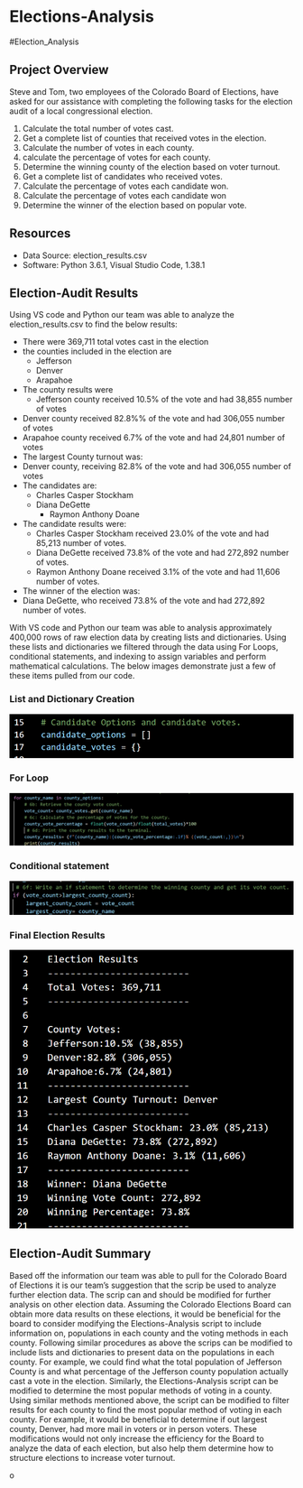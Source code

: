 # Elections-Analysis
#Election_Analysis
## Project Overview
Steve and Tom, two employees of the Colorado Board of Elections, have asked for our assistance with completing the following tasks for the election audit of a local congressional election.
1. Calculate the total number of votes cast.
2. Get a complete list of counties that received votes in the election.
3. Calculate the number of votes in each county.
4. calculate the percentage of votes for each county.
5. Determine the winning county of the election based on voter turnout.
6. Get a complete list of candidates who received votes.
7. Calculate the percentage of votes each candidate won.
8. Calculate the percentage of votes each candidate won
9. Determine the winner of the election based on popular vote.

## Resources
- Data Source: election_results.csv
- Software: Python 3.6.1, Visual Studio Code, 1.38.1

## Election-Audit Results
Using VS code and Python our team was able to analyze the election_results.csv to find the below results:
- There were 369,711 total votes cast in the election
- the counties included in the election are
	- Jefferson
	- Denver
	- Arapahoe
- The county results were
	- Jefferson county received 10.5% of the vote and had 38,855 number of votes
- Denver county received 82.8%% of the vote and had 306,055 number of votes
- Arapahoe county received 6.7% of the vote and had 24,801 number of votes
- The largest County turnout was:
- Denver county, receiving 82.8% of the vote and had 306,055 number of votes
- The candidates are:
 	 - Charles Casper Stockham
  - Diana DeGette
 	 - Raymon Anthony Doane
- The candidate results were:
  	- Charles Casper Stockham received 23.0% of the vote and had 85,213 number of votes.
  - Diana DeGette received 73.8% of the vote and had 272,892 number of votes.
  - Raymon Anthony Doane received 3.1% of the vote and had 11,606 number of votes.
- The winner of the election was:
- Diana DeGette, who received 73.8% of the vote and had 272,892 number of votes.

With VS code and Python our team was able to analysis approximately 400,000 rows of raw election data by creating lists and dictionaries. Using these lists and dictionaries we filtered through the data using For Loops, conditional statements, and indexing to assign variables and perform mathematical calculations. The below images demonstrate just a few of these items pulled from our code.
### List and Dictionary Creation
![ List and Dictionary Example]( https://github.com/lmacera/Elections-Analysis/blob/main/Resources%202/List%20and%20Dictionary%20Example.PNG )


### For Loop

![ For Loop Example]( https://github.com/lmacera/Elections-Analysis/blob/main/Resources%202/For%20Loop%20Example.PNG )

### Conditional statement

![ If Statement Example]( https://github.com/lmacera/Elections-Analysis/blob/main/Resources%202/If%20Statement%20Example.PNG )

### Final Election Results

![Final Election Results Text File]( https://github.com/lmacera/Elections-Analysis/blob/main/Resources%202/Final%20Election%20Results%20Text%20File.PNG )

## Election-Audit Summary

Based off the information our team was able to pull for the Colorado Board of Elections it is our team’s suggestion that the scrip be used to analyze further election data. The scrip can and should be modified for further analysis on other election data. Assuming the Colorado Elections Board can obtain more data results on these elections, it would be beneficial for the board to consider modifying the Elections-Analysis script to include information on, populations in each county and the voting methods in each county. Following similar procedures as above the scrips can be modified to include lists and dictionaries to present data on the populations in each county. For example, we could find what the total population of Jefferson County is and what percentage of the Jefferson county population actually cast a vote in the election. Similarly, the Elections-Analysis script can be modified to determine the most popular methods of voting in a county. Using similar methods mentioned above, the script can be modified to filter results for each county to find the most popular method of voting in each county. For example, it would be beneficial to determine if out largest county, Denver, had more mail in voters or in person voters. These modifications would not only increase the efficiency for the Board to analyze the data of each election, but also help them determine how to structure elections to increase voter turnout. 

o
